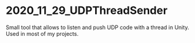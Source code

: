 # 2020_11_29_UDPThreadSender
Small tool that allows to listen and push UDP code with a thread in Unity. Used in most of my projects.
